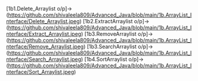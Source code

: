 [1b1.Delete_Arraylist o/p]->(https://github.com/shivaleela809/Advanced_Java/blob/main/1b.ArrayList_Interface/Delete_Arraylist.jpeg)
[1b2.ExtractArraylist o/p]->(https://github.com/shivaleela809/Advanced_Java/blob/main/1b.ArrayList_Interface/Extract_Arraylist.jpeg)
[1b3.RemoveArraylist o/p]->(https://github.com/shivaleela809/Advanced_Java/blob/main/1b.ArrayList_Interface/Remove_Arraylist.jpeg)
[1b3.SearchArraylist o/p]->(https://github.com/shivaleela809/Advanced_Java/blob/main/1b.ArrayList_Interface/Search_Arraylist.jpeg)
[1b4.SortArraylist o/p]->(https://github.com/shivaleela809/Advanced_Java/blob/main/1b.ArrayList_Interface/Sort_Arraylist.jpeg)

